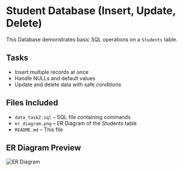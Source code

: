 # Student Database (Insert, Update, Delete)

This Database demonstrates basic SQL operations on a `Students` table.

## Tasks
- Insert multiple records at once
- Handle NULLs and default values
- Update and delete data with safe conditions

## Files Included
- `data_task2.sql` – SQL file containing commands
- `er_diagram.png` – ER Diagram of the Students table
- `README.md` – This file

## ER Diagram Preview
![ER Diagram](er_diagram.png)
